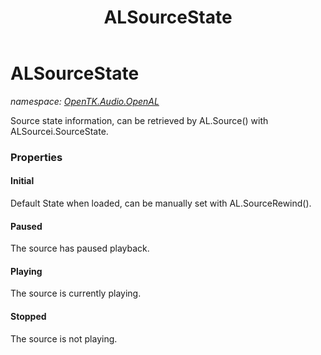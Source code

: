 ﻿---
title: ALSourceState
---

# ALSourceState
_namespace: [OpenTK.Audio.OpenAL](N-OpenTK.Audio.OpenAL.html)_

Source state information, can be retrieved by AL.Source() with ALSourcei.SourceState.



### Properties

#### Initial
Default State when loaded, can be manually set with AL.SourceRewind().
#### Paused
The source has paused playback.
#### Playing
The source is currently playing.
#### Stopped
The source is not playing.

